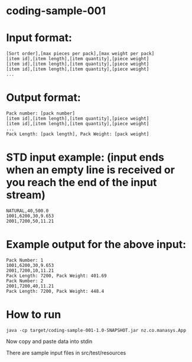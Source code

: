 # coding-sample-001

# Input format:
~~~~
[Sort order],[max pieces per pack],[max weight per pack]
[item id],[item length],[item quantity],[piece weight]
[item id],[item length],[item quantity],[piece weight]
[item id],[item length],[item quantity],[piece weight]
...
~~~~
# Output format:
~~~~
Pack number: [pack number]
[item id],[item length],[item quantity],[piece weight]
[item id],[item length],[item quantity],[piece weight]
...
Pack Length: [pack length], Pack Weight: [pack weight]
~~~~
# STD input example: (input ends when an empty line is received or you reach the end of the input stream)
~~~~
NATURAL,40,500.0
1001,6200,30,9.653
2001,7200,50,11.21
~~~~
# Example output for the above input:
~~~~
Pack Number: 1
1001,6200,30,9.653
2001,7200,10,11.21
Pack Length: 7200, Pack Weight: 401.69
Pack Number: 2
2001,7200,40,11.21
Pack Length: 7200, Pack Weight: 448.4
~~~~

# How to run

~~~~
java -cp target/coding-sample-001-1.0-SNAPSHOT.jar nz.co.manasys.App
~~~~

Now copy and paste data into stdin

There are sample input files in src/test/resources 
